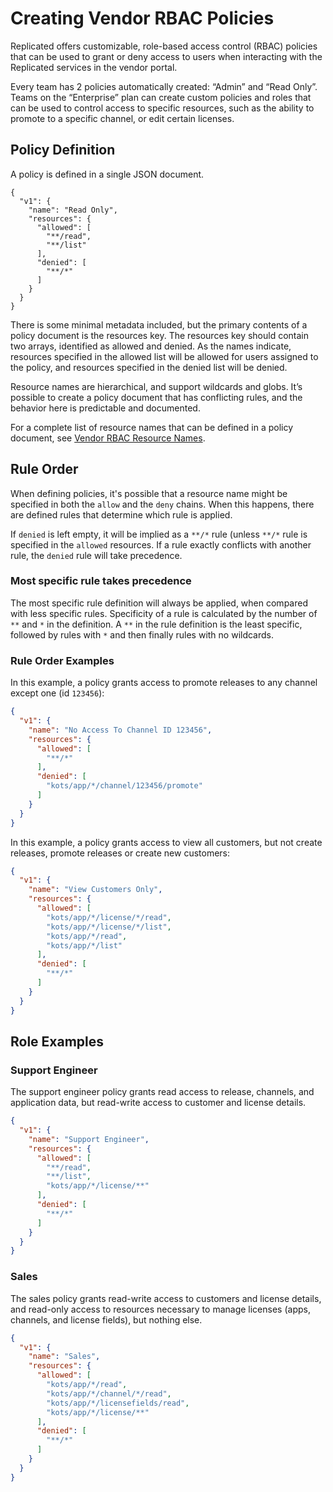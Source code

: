 # Creating Vendor RBAC Policies

Replicated offers customizable, role-based access control (RBAC) policies that can be used to grant or deny access to users when interacting with the Replicated services in the vendor portal.

Every team has 2 policies automatically created: “Admin” and “Read Only”. Teams on the “Enterprise” plan can create custom policies and roles that can be used to control access to specific resources, such as the ability to promote to a specific channel, or edit certain licenses.

## Policy Definition

A policy is defined in a single JSON document.

```
{
  "v1": {
    "name": "Read Only",
    "resources": {
      "allowed": [
        "**/read",
        "**/list"
      ],
      "denied": [
        "**/*"
      ]
    }
  }
}
```

There is some minimal metadata included, but the primary contents of a policy document is the resources key. The resources key should contain two arrays, identified as allowed and denied. As the names indicate, resources specified in the allowed list will be allowed for users assigned to the policy, and resources specified in the denied list will be denied.

Resource names are hierarchical, and support wildcards and globs. It’s possible to create a policy document that has conflicting rules, and the behavior here is predictable and documented.

For a complete list of resource names that can be defined in a policy document, see [Vendor RBAC Resource Names](team-management-rbac-resource-names).

## Rule Order

When defining policies, it's possible that a resource name might be specified in both the `allow` and the `deny` chains. When this happens, there are defined rules that determine which rule is applied.

If `denied` is left empty, it will be implied as a `**/*` rule (unless `**/*` rule is specified in the `allowed` resources. If a rule exactly conflicts with another rule, the `denied` rule will take precedence.

### Most specific rule takes precedence
The most specific rule definition will always be applied, when compared with less specific rules. Specificity of a rule is calculated by the number of `**` and `*` in the definition. A `**` in the rule definition is the least specific, followed by rules with `*` and then finally rules with no wildcards.

### Rule Order Examples

In this example, a policy grants access to promote releases to any channel except one (id `123456`):

```json
{
  "v1": {
    "name": "No Access To Channel ID 123456",
    "resources": {
      "allowed": [
        "**/*"
      ],
      "denied": [
        "kots/app/*/channel/123456/promote"
      ]
    }
  }
}
```

In this example, a policy grants access to view all customers, but not create releases, promote releases or create new customers:

```json
{
  "v1": {
    "name": "View Customers Only",
    "resources": {
      "allowed": [
        "kots/app/*/license/*/read",
        "kots/app/*/license/*/list",
        "kots/app/*/read",
        "kots/app/*/list"
      ],
      "denied": [
        "**/*"
      ]
    }
  }
}
```

## Role Examples

### Support Engineer

The support engineer policy grants read access to release, channels, and application data, but read-write access to customer and license details.

```json
{
  "v1": {
    "name": "Support Engineer",
    "resources": {
      "allowed": [
        "**/read",
        "**/list",
        "kots/app/*/license/**"
      ],
      "denied": [
        "**/*"
      ]
    }
  }
}
```

### Sales

The sales policy grants read-write access to customers and license details, and read-only access to resources necessary to manage licenses (apps, channels, and license fields), but nothing else.

```json
{
  "v1": {
    "name": "Sales",
    "resources": {
      "allowed": [
        "kots/app/*/read",
        "kots/app/*/channel/*/read",
        "kots/app/*/licensefields/read",
        "kots/app/*/license/**"
      ],
      "denied": [
        "**/*"
      ]
    }
  }
}
```
